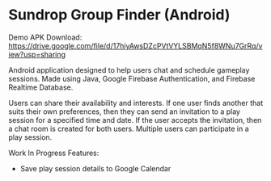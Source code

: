 # Sundrop Group Finder (Android)
Demo APK Download: https://drive.google.com/file/d/17hiyAwsDZcPVtVYLSBMqN5f8WNu7GrRq/view?usp=sharing

Android application designed to help users chat and schedule gameplay sessions. Made using Java, Google Firebase Authentication, and Firebase Realtime Database.

Users can share their availability and interests. If one user finds another that suits their own preferences, then they can send an invitation to a play session for a specified time and date. If the user accepts the invitation, then a chat room is created for both users. Multiple users can participate in a play session.

Work In Progress Features:

* Save play session details to Google Calendar  
  

